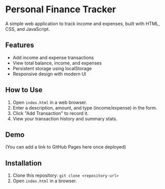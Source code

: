 # Personal Finance Tracker

A simple web application to track income and expenses, built with HTML, CSS, and JavaScript.

## Features
- Add income and expense transactions
- View total balance, income, and expenses
- Persistent storage using localStorage
- Responsive design with modern UI

## How to Use
1. Open `index.html` in a web browser.
2. Enter a description, amount, and type (income/expense) in the form.
3. Click "Add Transaction" to record it.
4. View your transaction history and summary stats.

## Demo
(You can add a link to GitHub Pages here once deployed)

## Installation
1. Clone this repository: `git clone <repository-url>`
2. Open `index.html` in a browser.
